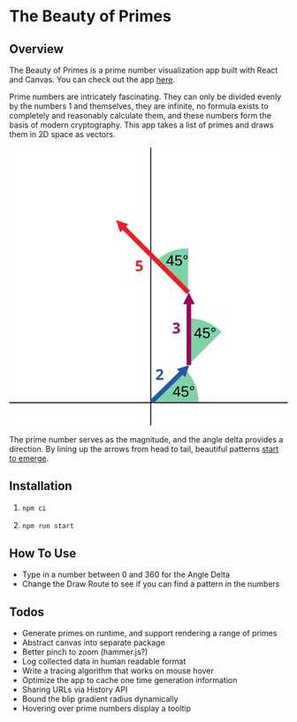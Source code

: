 # The Beauty of Primes

## Overview

The Beauty of Primes is a prime number visualization app built with React and Canvas. You can check out the app [here](https://akgupta89.github.io/prime-visualizer/).

Prime numbers are intricately fascinating. They can only be divided evenly by the numbers 1 and themselves, they are infinite, no formula exists to completely and reasonably calculate them, and these numbers form the basis of modern cryptography. This app takes a list of primes and draws them in 2D space as vectors.

<img src="example.svg">

The prime number serves as the magnitude, and the angle delta provides a direction. By lining up the arrows from head to tail, beautiful patterns [start to emerge](https://akgupta89.github.io/prime-visualizer/).

## Installation

1. ```sh
   npm ci
   ```

2. ```sh
   npm run start
   ```

## How To Use

- Type in a number between 0 and 360 for the Angle Delta
- Change the Draw Route to see if you can find a pattern in the numbers

## Todos

- Generate primes on runtime, and support rendering a range of primes
- Abstract canvas into separate package
- Better pinch to zoom (hammer.js?)
- Log collected data in human readable format
- Write a tracing algorithm that works on mouse hover
- Optimize the app to cache one time generation information
- Sharing URLs via History API
- Bound the blip gradient radius dynamically
- Hovering over prime numbers display a tooltip